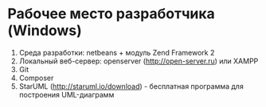 # Рабочее место разработчика (Windows)

1. Среда разработки: netbeans + модуль Zend Framework 2
2. Локальный веб-сервер: openserver (http://open-server.ru) или XAMPP
3. Git
4. Composer
5. StarUML (http://staruml.io/download) - бесплатная программа для построения UML-диаграмм